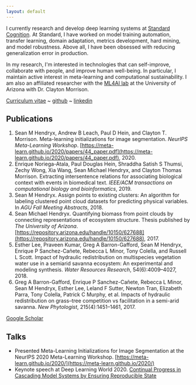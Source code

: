 ```yaml
---
layout: default
---
```


I currently research and develop deep learning systems at [Standard Cognition](https://standard.ai/). At Standard, I have worked on model training automation, transfer learning, domain adaptation, metrics development, hard mining, and model robustness. Above all, I have been obsessed with reducing generalization error in production. 

In my research, I'm interested in technologies that can self-improve, collaborate with people, and improve human well-being. In particular, I maintain active interest in meta-learning and computational sustainability. I am also an affiliated researcher with the [ML4AI lab](https://ml4ai.github.io/) at the University of Arizona with Dr. Clayton Morrison.


[Curriculum vitae](./assets/Sean_Hendryx_CV.pdf) ~ [github](https://github.com/SMHendryx) ~ [linkedin](https://www.linkedin.com/in/sean-hendryx-43894056/)


## Publications
1.  Sean M Hendryx, Andrew B Leach, Paul D Hein, and Clayton T. Morrison. Meta-learning initializations for image segmentation. _NeurIPS Meta-Learning Workshop_. [https://meta-learn.github.io/2020/papers/44_paper.pdf](https://meta-learn.github.io/2020/papers/44_paper.pdf), 2020.
2.  Enrique Noriega-Atala, Paul Douglas Hein, Shraddha Satish S Thumsi, Zechy Wong,
Xia Wang, Sean Michael Hendryx, and Clayton Thomas Morrison. Extracting intersentence relations for associating biological context with events in biomedical text.
_IEEE/ACM transactions on computational biology and bioinformatics_, 2019.
3. Sean M Hendryx. Assign points to existing clusters: An algorithm for labeling
clustered point cloud datasets for predicting physical variables. In _AGU Fall Meeting
Abstracts_, 2018.
4. Sean Michael Hendryx. Quantifying biomass from point clouds by connecting representations of ecosystem structure. Thesis published by _The University of Arizona_.
[https://repository.arizona.edu/handle/10150/627688](https://repository.arizona.edu/handle/10150/627688), 2017.
5. Esther Lee, Praveen Kumar, Greg A Barron-Gafford, Sean M Hendryx, Enrique P
Sanchez-Cañete, Rebecca L Minor, Tony Colella, and Russell L Scott. Impact of
hydraulic redistribution on multispecies vegetation water use in a semiarid savanna
ecosystem: An experimental and modeling synthesis. _Water Resources Research_,
54(6):4009–4027, 2018.
6. Greg A Barron-Gafford, Enrique P Sanchez-Cañete, Rebecca L Minor, Sean M
Hendryx, Esther Lee, Leland F Sutter, Newton Tran, Elizabeth Parra, Tony Colella,
Patrick C Murphy, et al. Impacts of hydraulic redistribution on grass–tree competition
vs facilitation in a semi-arid savanna. _New Phytologist_, 215(4):1451–1461, 2017.

[Google Scholar](https://scholar.google.com/citations?hl=en&user=BFyfAV4AAAAJ)

## Talks
 - Presented Meta-Learning Initializations for Image Segmentation at the NeurIPS 2020 Meta-Learning Workshop. [https://meta-learn.github.io/2020/](https://meta-learn.github.io/2020/)
 - Keynote speech at Deep Learning World 2020. [Continual Progress in Cascading Model Systems by Ensuring Reproducible State](https://www.deeplearningworld.com/las-vegas/2020/agenda/#session78711)